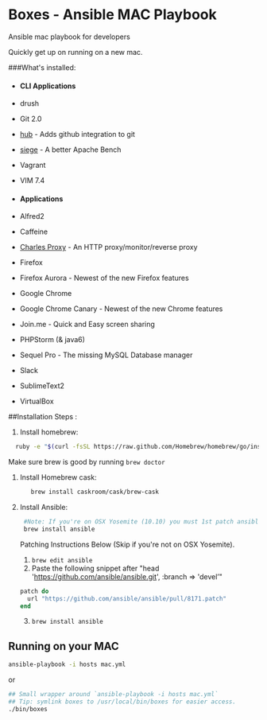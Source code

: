 Boxes - Ansible MAC Playbook
========

Ansible mac playbook for developers

Quickly get up on running on a new mac.

###What's installed:

- #### CLI Applications
 - drush 
 - Git 2.0
 - [hub](https://hub.github.com/) - Adds github integration to git
 - [siege](http://www.joedog.org/siege-home/) - A better Apache Bench
 - Vagrant
 - VIM 7.4

- #### Applications
 - Alfred2
 - Caffeine
 - [Charles Proxy](http://www.charlesproxy.com/) - An HTTP proxy/monitor/reverse proxy
 - Firefox
 - Firefox Aurora - Newest of the new Firefox features 
 - Google Chrome
 - Google Chrome Canary - Newest of the new Chrome features
 - Join.me - Quick and Easy screen sharing
 - PHPStorm (& java6)
 - Sequel Pro - The missing MySQL Database manager
 - Slack
 - SublimeText2
 - VirtualBox

##Installation Steps :
 1. Install homebrew:
   
   ```sh
     ruby -e "$(curl -fsSL https://raw.github.com/Homebrew/homebrew/go/install)"
   ```
   Make sure brew is good by running ```brew doctor```

 1. Install Homebrew cask:

    ```sh
       brew install caskroom/cask/brew-cask
    ```
    
 1. Install Ansible:
    ```sh
     #Note: If you're on OSX Yosemite (10.10) you must 1st patch ansible!
     brew install ansible
    ```
    Patching Instructions Below (Skip if you're not on OSX Yosemite).
    1. ```brew edit ansible```
    2. Paste the following snippet after "head 'https://github.com/ansible/ansible.git', :branch => 'devel’"

      ```ruby
      patch do
        url "https://github.com/ansible/ansible/pull/8171.patch"
      end
      ```

    3. ```brew install ansible```
    


## Running on your MAC

 ```sh
 ansible-playbook -i hosts mac.yml
 ```
 
 or
  ```sh
 ## Small wrapper around `ansible-playbook -i hosts mac.yml`
 ## Tip: symlink boxes to /usr/local/bin/boxes for easier access.
 ./bin/boxes 
 ```
 
